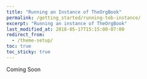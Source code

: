 ```yaml
---
title: "Running an Instance of TheOrgBook"
permalink: /getting_started/running-tob-instance/
excerpt: "Running an instance of TheOrgBook"
last_modified_at: 2018-05-17T15:15:00-07:00
redirect_from:
  - /theme-setup/
toc: true
toc_sticky: true
---
```


Coming Soon